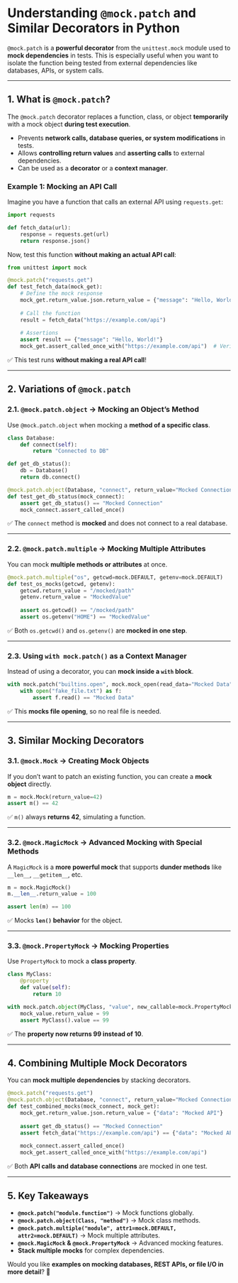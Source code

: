 # **Understanding `@mock.patch` and Similar Decorators in Python**  

`@mock.patch` is a **powerful decorator** from the `unittest.mock` module used to **mock dependencies** in tests. This is especially useful when you want to isolate the function being tested from external dependencies like databases, APIs, or system calls.  

---

## **1. What is `@mock.patch`?**  
The `@mock.patch` decorator replaces a function, class, or object **temporarily** with a mock object **during test execution**.  

- Prevents **network calls, database queries, or system modifications** in tests.  
- Allows **controlling return values** and **asserting calls** to external dependencies.  
- Can be used as a **decorator** or a **context manager**.  

### **Example 1: Mocking an API Call**  
Imagine you have a function that calls an external API using `requests.get`:  

```python
import requests

def fetch_data(url):
    response = requests.get(url)
    return response.json()
```
Now, test this function **without making an actual API call**:  

```python
from unittest import mock

@mock.patch("requests.get")
def test_fetch_data(mock_get):
    # Define the mock response
    mock_get.return_value.json.return_value = {"message": "Hello, World!"}
    
    # Call the function
    result = fetch_data("https://example.com/api")
    
    # Assertions
    assert result == {"message": "Hello, World!"}
    mock_get.assert_called_once_with("https://example.com/api")  # Verify the API was called
```
✅ This test runs **without making a real API call**!  

---

## **2. Variations of `@mock.patch`**  

### **2.1. `@mock.patch.object` → Mocking an Object’s Method**  
Use `@mock.patch.object` when mocking a **method of a specific class**.  

```python
class Database:
    def connect(self):
        return "Connected to DB"

def get_db_status():
    db = Database()
    return db.connect()

@mock.patch.object(Database, "connect", return_value="Mocked Connection")
def test_get_db_status(mock_connect):
    assert get_db_status() == "Mocked Connection"
    mock_connect.assert_called_once()
```
✅ The `connect` method is **mocked** and does not connect to a real database.  

---

### **2.2. `@mock.patch.multiple` → Mocking Multiple Attributes**  
You can mock **multiple methods or attributes** at once.  

```python
@mock.patch.multiple("os", getcwd=mock.DEFAULT, getenv=mock.DEFAULT)
def test_os_mocks(getcwd, getenv):
    getcwd.return_value = "/mocked/path"
    getenv.return_value = "MockedValue"
    
    assert os.getcwd() == "/mocked/path"
    assert os.getenv("HOME") == "MockedValue"
```
✅ Both `os.getcwd()` and `os.getenv()` are **mocked in one step**.

---

### **2.3. Using `with mock.patch()` as a Context Manager**  
Instead of using a decorator, you can **mock inside a `with` block**.  

```python
with mock.patch("builtins.open", mock.mock_open(read_data="Mocked Data")):
    with open("fake_file.txt") as f:
        assert f.read() == "Mocked Data"
```
✅ This **mocks file opening**, so no real file is needed.  

---

## **3. Similar Mocking Decorators**  

### **3.1. `@mock.Mock` → Creating Mock Objects**  
If you don’t want to patch an existing function, you can create a **mock object** directly.  

```python
m = mock.Mock(return_value=42)
assert m() == 42
```
✅ `m()` always **returns 42**, simulating a function.

---

### **3.2. `@mock.MagicMock` → Advanced Mocking with Special Methods**  
A `MagicMock` is a **more powerful mock** that supports **dunder methods** like `__len__`, `__getitem__`, etc.  

```python
m = mock.MagicMock()
m.__len__.return_value = 100

assert len(m) == 100
```
✅ Mocks **`len()` behavior** for the object.

---

### **3.3. `@mock.PropertyMock` → Mocking Properties**  
Use `PropertyMock` to mock a **class property**.  

```python
class MyClass:
    @property
    def value(self):
        return 10

with mock.patch.object(MyClass, "value", new_callable=mock.PropertyMock) as mock_value:
    mock_value.return_value = 99
    assert MyClass().value == 99
```
✅ The **property now returns 99 instead of 10**.

---

## **4. Combining Multiple Mock Decorators**  

You can **mock multiple dependencies** by stacking decorators.  

```python
@mock.patch("requests.get")
@mock.patch.object(Database, "connect", return_value="Mocked Connection")
def test_combined_mocks(mock_connect, mock_get):
    mock_get.return_value.json.return_value = {"data": "Mocked API"}
    
    assert get_db_status() == "Mocked Connection"
    assert fetch_data("https://example.com/api") == {"data": "Mocked API"}
    
    mock_connect.assert_called_once()
    mock_get.assert_called_once_with("https://example.com/api")
```
✅ Both **API calls and database connections** are mocked in one test.

---

## **5. Key Takeaways**
- **`@mock.patch("module.function")`** → Mock functions globally.  
- **`@mock.patch.object(Class, "method")`** → Mock class methods.  
- **`@mock.patch.multiple("module", attr1=mock.DEFAULT, attr2=mock.DEFAULT)`** → Mock multiple attributes.  
- **`@mock.MagicMock` & `@mock.PropertyMock`** → Advanced mocking features.  
- **Stack multiple mocks** for complex dependencies.  

Would you like **examples on mocking databases, REST APIs, or file I/O in more detail**? 🚀